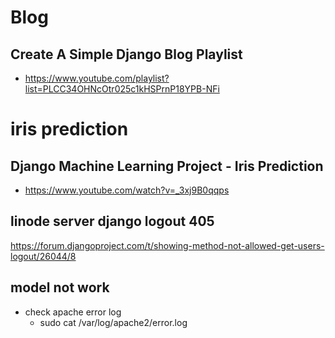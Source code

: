 # Blog
## Create A Simple Django Blog Playlist
- https://www.youtube.com/playlist?list=PLCC34OHNcOtr025c1kHSPrnP18YPB-NFi

# iris prediction
## Django Machine Learning Project - Iris Prediction
- https://www.youtube.com/watch?v=_3xj9B0qqps

## linode server django logout 405
https://forum.djangoproject.com/t/showing-method-not-allowed-get-users-logout/26044/8

## model not work
- check apache error log
    - sudo cat /var/log/apache2/error.log
